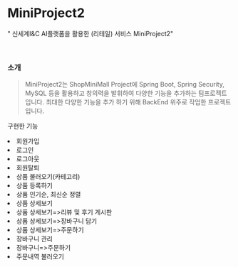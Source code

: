 # MiniProject2
" 신세계I&C AI플랫폼을 활용한 (리테일) 서비스 MiniProject2"

<br>

### 소개
> MiniProject2는 ShopMiniMall Project에 Spring Boot, Spring Security, MySQL 등을 활용하고 창의력을 발휘하여 다양한 기능을 추가하는 팀프로젝트 입니다.
> 최대한 다양한 기능을 추가 하기 위해 BackEnd 위주로 작업한 프로젝트입니다.
>

구현한 기능
<li>회원가입</li>
<li>로그인</li>
<li>로그아웃</li>
<li>회원탈퇴</li>

<li>상품 불러오기(카테고리)</li>
<li>상품 등록하기</li>
<li>상품 인기순, 최신순 정렬</li>
<li>상품 상세보기</li>
<li>상품 상세보기=>리뷰 및 후기 게시판</li>
<li>상품 상세보기=>장바구니 담기</li>
<li>상품 상세보기=>주문하기</li>

<li>장바구니 관리</li>
<li>장바구니=>주문하기</li>
<li>주문내역 불러오기</li>
